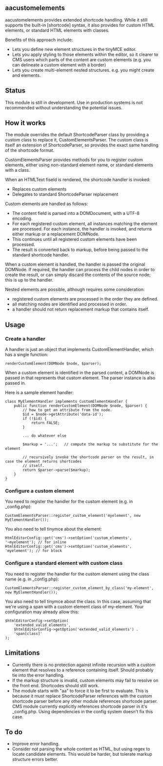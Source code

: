 
## aacustomelements

aacustomelements provides extended shortcode handling. While it still supports the built-in [shortcode] syntax, it also provides for custom HTML elements, or standard HTML elements with classes.

Benefits of this approach include:

 *  Lets you define new element structures in the tinyMCE editor.
 *  Lets you apply styling to those elements within the editor, so it clearer
    to CMS users which parts of the content are custom elements (e.g. you can delineate a custom element with a border)
 *  Lets you create multi-element nested structures. e.g. you might create
    <gallery> and <galleryitem> elements.

## Status

This module is still in development. Use in production systems is not recommended without understanding the potential issues.

## How it works

The module overrides the default ShortcodeParser class by providing a custom class to replace it, CustomElementsParser. The custom class is itself an extension of ShortcodeParser, so provides the exact same handling of the shortcode format.

CustomElementsParser provides methods for you to register custom elements, either using non-standard element name, or standard elements with a class.

When an HTMLText fiseld is rendered, the shortcode handler is invoked:

 *  Replaces custom elements
 *  Delegates to standard ShortcodeParser replacement

Custom elements are handled as follows:

 *  The content field is parsed into a DOMDocument, with a UTF-8 encoding.
 *  For each registered custom element, all instances matching the element are
    processed. For each instance, the handler is invoked, and returns either markup or a replacement DOMNode.
 *  This continues until all registered custom elements have been processed.
 *  The result is converted back to markup, before being passed to the
    standard shortcode handler.

When a custom element is handled, the handler is passed the original DOMNode. If required, the handler can process the child nodes in order to create the result, or can simply discard the contents of the source node; this is up to the handler.

Nested elements are possible, although requires some consideration:

 *  registered custom elements are processed in the order they are defined.
 *  all matching nodes are identified and processed in order.
 *  a handler should not return replacement markup that contains itself.

## Usage

### Create a handler

A handler is just an object that implements CustomElementHandler, which has a single function:

	renderCustomElement(DOMNode $node, $parser);

When a custom element is identified in the parsed content, a DOMNode is passed in that represents that custom element. The
parser instance is also passed in.

Here is a sample element handler:

	class MyElementHandler implements CustomElementHandler {
		public function renderCustomElement(DOMNode $node, $parser) {
			// how to get an attribute from the node.
			$id = $node->getAttribute('data-id');
			if (!$id) {
				return FALSE;
			}

			... do whatever else

			$markup = '...';   // compute the markup to substitute for the element

			// recursively invoke the shortcode parser on the result, in case the element returns shortcodes
			// itself.
			return $parser->parse($markup);
		}
	}


### Configure a custom element

You need to register the handler for the custom element (e.g. in _config.php):

	CustomElementsParser::register_custom_element('myelement', new MyElementHandler());


You also need to tell tinymce about the element:

	HtmlEditorConfig::get('cms')->setOption('custom_elements', '~myelement'); // for inline
	HtmlEditorConfig::get('cms')->setOption('custom_elements', 'myelement'); // for block


### Configure a standard element with custom class

You need to register the handler for the custom element using the class name (e.g. in _config.php):

	CustomElementsParser::register_custom_element_by_class('my-element', new MyElementHandler());


You also need to tell tinymce about the class. In this case, assuming that we're using a span with
a custom element class of my-element. Your configuration may already allow this:

	$htmlEditorConfig->setOption(
		'extended_valid_elements',
		$htmlEditorConfig->getOption('extended_valid_elements') .
		'span[class]'
	);

## Limitations ##

 *	Currently there is no protection against infinite recursion with a custom element that resolves to a reference containing itself.
    Should probably tie into the error handling.
 *	If the markup structure is invalid, custom elements may fail to resolve on the front end. Shortcodes should still work.
 *	The module starts with "aa" to force it to be first to evaluate. This is because it must replace ShortcodeParser references with the
 	custom shortcode parser before any other module references shortcode parser. CMS module currently explicitly references shortcode parser
 	in it's _config.php. Using dependencies in the config system doesn't fix this case.

## To do ##

 *	Improve error handling.
 *	Consider not parsing the whole content as HTML, but using regex to locate candidate elements. This would be harder, but
 	tolerate markup structure errors better.
